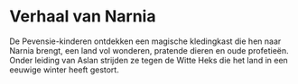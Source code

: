 # Verhaal van Narnia

De Pevensie-kinderen ontdekken een magische kledingkast die hen naar Narnia brengt, een land vol wonderen, pratende dieren en oude profetieën. 
Onder leiding van Aslan strijden ze tegen de Witte Heks die het land in een eeuwige winter heeft gestort.
